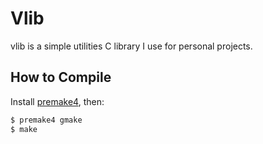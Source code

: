 
Vlib
====

vlib is a simple utilities C library I use for personal projects.

How to Compile
--------------

Install [premake4](http://industriousone.com/premake/download), then:

```bash
$ premake4 gmake
$ make
```

